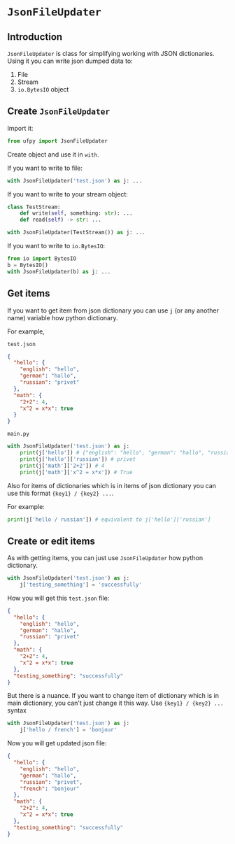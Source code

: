 # `JsonFileUpdater`

## Introduction

`JsonFileUpdater` is class for simplifying working with JSON dictionaries. Using it you can write json dumped data to:
1. File
2. Stream
3. `io.BytesIO` object

## Create `JsonFileUpdater`

Import it:
```py
from ufpy import JsonFileUpdater
```

Create object and use it in `with`.

If you want to write to file:
```py
with JsonFileUpdater('test.json') as j: ...
```

If you want to write to your stream object:
```py
class TestStream:
    def write(self, something: str): ...
    def read(self) -> str: ...

with JsonFileUpdater(TestStream()) as j: ...
```

If you want to write to `io.BytesIO`:
```py
from io import BytesIO
b = BytesIO()
with JsonFileUpdater(b) as j: ...
```

## Get items

If you want to get item from json dictionary you can use `j` (or any another name) variable how python dictionary.

For example,

`test.json`
```json
{
  "hello": {
    "english": "hello",
    "german": "hallo",
    "russian": "privet"
  },
  "math": {
    "2+2": 4,
    "x^2 = x*x": true
  }
}
```

`main.py`
```py
with JsonFileUpdater('test.json') as j:
    print(j['hello']) # {"english": "hello", "german": "hallo", "russian": "privet"}
    print(j['hello']['russian']) # privet
    print(j['math']['2+2']) # 4
    print(j['math']['x^2 = x*x']) # True
```

Also for items of dictionaries which is in items of json dictionary you can use this format `{key1} / {key2} ...`.

For example:
```py
print(j['hello / russian']) # equivalent to j['hello']['russian']
```

## Create or edit items

As with getting items, you can just use `JsonFileUpdater` how python dictionary.
```py
with JsonFileUpdater('test.json') as j:
    j['testing_something'] = 'successfully'
```

How you will get this `test.json` file:
```json
{
  "hello": {
    "english": "hello",
    "german": "hallo",
    "russian": "privet"
  },
  "math": {
    "2+2": 4,
    "x^2 = x*x": true
  },
  "testing_something": "successfully"
}
```

But there is a nuance.
If you want to change item of dictionary which is in main dictionary, you can't just change it this way.
Use `{key1} / {key2} ...` syntax

```py
with JsonFileUpdater('test.json') as j:
    j['hello / french'] = 'bonjour'
```

Now you will get updated json file:
```json
{
  "hello": {
    "english": "hello",
    "german": "hallo",
    "russian": "privet",
    "french": "bonjour"
  },
  "math": {
    "2+2": 4,
    "x^2 = x*x": true
  },
  "testing_something": "successfully"
}
```

